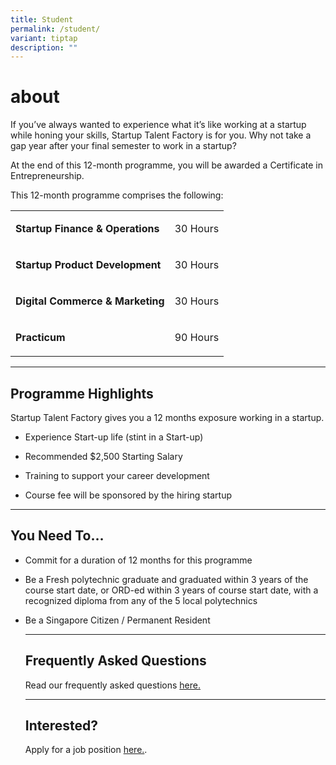 ```yaml
---
title: Student
permalink: /student/
variant: tiptap
description: ""
---
```

<h1>about</h1>
<p>If you’ve always wanted to experience what it’s like working at a startup
while honing your skills, Startup Talent Factory is for you. Why not take
a gap year after your final semester to work in a startup?</p>
<p>At the end of this 12-month programme, you will be awarded a Certificate
in Entrepreneurship.</p>
<p></p>
<p>This 12-month programme comprises the following:</p>
<table style="minWidth: 50px">
<colgroup>
<col>
<col>
</colgroup>
<tbody>
<tr>
<td rowspan="1" colspan="1">
<p><strong>Startup Finance &amp; Operations</strong>
</p>
</td>
<td rowspan="1" colspan="1">
<p>30 Hours</p>
</td>
</tr>
<tr>
<td rowspan="1" colspan="1">
<p><strong>Startup Product Development</strong>
</p>
</td>
<td rowspan="1" colspan="1">
<p>30 Hours</p>
</td>
</tr>
<tr>
<td rowspan="1" colspan="1">
<p><strong>Digital Commerce &amp; Marketing</strong>
</p>
</td>
<td rowspan="1" colspan="1">
<p>30 Hours</p>
</td>
</tr>
<tr>
<td rowspan="1" colspan="1">
<p><strong>Practicum</strong>
</p>
</td>
<td rowspan="1" colspan="1">
<p>90 Hours</p>
</td>
</tr>
</tbody>
</table>
<hr>
<h2><strong>Programme Highlights</strong></h2>
<p>Startup Talent Factory gives you a 12 months exposure working in a startup.</p>
<ul data-tight="true" class="tight">
<li>
<p>Experience Start-up life (stint in a Start-up)</p>
</li>
<li>
<p>Recommended $2,500 Starting Salary</p>
</li>
<li>
<p>Training to support your career development</p>
</li>
<li>
<p>Course fee will be sponsored by the hiring startup</p>
</li>
</ul>
<hr>
<h2><strong>You Need To…</strong></h2>
<ul data-tight="true" class="tight">
<li>
<p>Commit for a duration of 12 months for this programme</p>
</li>
<li>
<p>Be a Fresh polytechnic graduate and graduated within 3 years of the course
start date, or ORD-ed within 3 years of course start date, with a recognized
diploma from any of the 5 local polytechnics</p>
</li>
<li>
<p>Be a Singapore Citizen / Permanent Resident</p>
<hr>
<h2><strong>Frequently Asked Questions</strong></h2>
<p>Read our frequently asked questions <a href="/files/FAQ_for_students_2023_v2__1_.pdf" rel="noopener nofollow" target="_blank">here.</a>
</p>
<hr>
<h2><strong>Interested?</strong></h2>
<p>Apply for a job position <a href="https://form.gov.sg/654c1bc0051ec40012d7156e" rel="noopener noreferrer nofollow" target="_blank">here.</a>.</p>
<p></p>
</li>
</ul>
<p></p>
